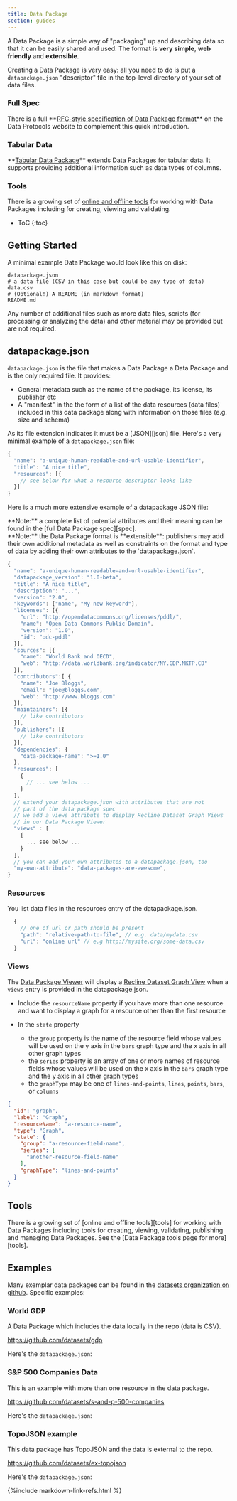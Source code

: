 ```yaml
---
title: Data Package
section: guides
---
```


A Data Package is a simple way of "packaging" up and describing data so that it can be easily shared and used. The format is **very simple**, **web friendly** and **extensible**.

Creating a Data Package is very easy: all you need to do is put a `datapackage.json` "descriptor" file in the top-level directory of your set of data files.

<div class="row">
<div class="span2">
<h3>Full Spec</h3>
There is a full **<a href="http://specs.frictionlessdata.io/data-packages/">RFC-style specification of Data Package format</a>**
on the Data Protocols website to complement this quick introduction.
</div>
<div class="span2">
<h3>Tabular Data</h3>
**<a href="/guides/tabular-data-package/">Tabular Data Package</a>** extends Data Packages for tabular data. It supports providing additional information such as data types
of columns.
</div>
<div class="span2">
<h3>Tools</h3>
There is a growing set of <a href="/tools/">online and offline tools</a> for working with Data
Packages including for creating, viewing and validating.
</div>
</div>

* ToC
{:toc}

## Getting Started

A minimal example Data Package would look like this on disk:

```
datapackage.json
# a data file (CSV in this case but could be any type of data)
data.csv
# (Optional!) A README (in markdown format)
README.md
```

Any number of additional files such as more data files, scripts (for processing
or analyzing the data) and other material may be provided but are not required.

## datapackage.json

`datapackage.json` is the file that makes a Data Package a Data Package and is
the only required file. It provides:

* General metadata such as the name of the package, its license, its publisher
  etc
* A "manifest" in the the form of a list of the data resources (data files)
  included in this data package along with information on those files (e.g.
  size and schema)
    
As its file extension indicates it must be a [JSON][json] file. Here's a very
minimal example of a `datapackage.json` file:

```js
{
  "name": "a-unique-human-readable-and-url-usable-identifier",
  "title": "A nice title",
  "resources": [{
    // see below for what a resource descriptor looks like
  }]
}
```

Here is a much more extensive example of a datapackage JSON file:

<div class="alert alert-info">
**Note:** a complete list of potential attributes and their meaning can be found in the
[full Data Package spec][spec].
</div>

[spec]: http://specs.frictionlessdata.io/data-packages/

<div class="alert alert-info">
**Note:** the Data Package format is **extensible**: publishers may add their own additional metadata as well as constraints on the format and type of data by adding their own attributes to the `datapackage.json`.
</div>

```js
{
  "name": "a-unique-human-readable-and-url-usable-identifier",
  "datapackage_version": "1.0-beta",
  "title": "A nice title",
  "description": "...",
  "version": "2.0",
  "keywords": ["name", "My new keyword"],
  "licenses": [{
    "url": "http://opendatacommons.org/licenses/pddl/",
    "name": "Open Data Commons Public Domain",
    "version": "1.0",
    "id": "odc-pddl"
  }],
  "sources": [{
    "name": "World Bank and OECD",
    "web": "http://data.worldbank.org/indicator/NY.GDP.MKTP.CD"
  }],
  "contributors":[ {
    "name": "Joe Bloggs",
    "email": "joe@bloggs.com",
    "web": "http://www.bloggs.com"
  }],
  "maintainers": [{
    // like contributors
  }],
  "publishers": [{
    // like contributors
  }],
  "dependencies": {
    "data-package-name": ">=1.0"
  },
  "resources": [
    {
      // ... see below ...
    }
  ],
  // extend your datapackage.json with attributes that are not
  // part of the data package spec
  // we add a views attribute to display Recline Dataset Graph Views
  // in our Data Package Viewer
  "views" : [
    {
      ... see below ...
    }
  ],
  // you can add your own attributes to a datapackage.json, too
  "my-own-attribute": "data-packages-are-awesome",
}
```

<h3 id="resources">Resources</h3>

You list data files in the resources entry of the datapackage.json.

```js
  {
    // one of url or path should be present
    "path": "relative-path-to-file", // e.g. data/mydata.csv
    "url": "online url" // e.g http://mysite.org/some-data.csv
  }
```

<h3 id="views">Views</h3>

The [Data Package Viewer](http://data.okfn.org/tools/view) will display a [Recline Dataset Graph View](http://okfnlabs.org/recline/docs/views.html) when a `views` entry is provided in the datapackage.json.

* Include the `resourceName` property if you have more than one resource and want to display a graph for a resource other than the first resource

* In the `state` property
  * the `group` property is the name of the resource field whose values will be used on the y axis in the `bars` graph type and the x axis in all other graph types
  * the `series` property is an array of one or more names of resource fields whose values will be used on the x axis in the `bars` graph type and the y axis in all other graph types
  * the `graphType` may be one of `lines-and-points`, `lines`, `points`, `bars`, or `columns`

```json
{
  "id": "graph",
  "label": "Graph",
  "resourceName": "a-resource-name",
  "type": "Graph",
  "state": {
    "group": "a-resource-field-name",
    "series": [
      "another-resource-field-name"
    ],
    "graphType": "lines-and-points"
  }
}
```

## Tools

There is a growing set of [online and offline tools][tools] for working with Data
Packages including tools for creating, viewing, validating, publishing and
managing Data Packages. See the [Data Package tools page for more][tools].


## Examples

Many exemplar data packages can be found in the [datasets organization on
github][datasets]. Specific examples:

### World GDP

A Data Package which includes the data locally in the repo (data is CSV).

<https://github.com/datasets/gdp>

Here's the `datapackage.json`:

<script src="http://gist-it.appspot.com/github/datasets/gdp/blob/master/datapackage.json"></script>

### S&P 500 Companies Data

This is an example with more than one resource in the data package.

<https://github.com/datasets/s-and-p-500-companies>

Here's the `datapackage.json`:

<script src="http://gist-it.appspot.com/github/datasets/s-and-p-500-companies/blob/master/datapackage.json"></script>

### TopoJSON example

This data package has TopoJSON and the data is external to the repo.

<https://github.com/datasets/ex-topojson>

Here's the `datapackage.json`:

<script src="http://gist-it.appspot.com/github/datasets/ex-topojson/blob/master/datapackage.json"></script>

[datasets]: https://github.com/datasets
[ISO 3166-2 country codes]: https://github.com/datasets/country-codes

{%include markdown-link-refs.html %}
